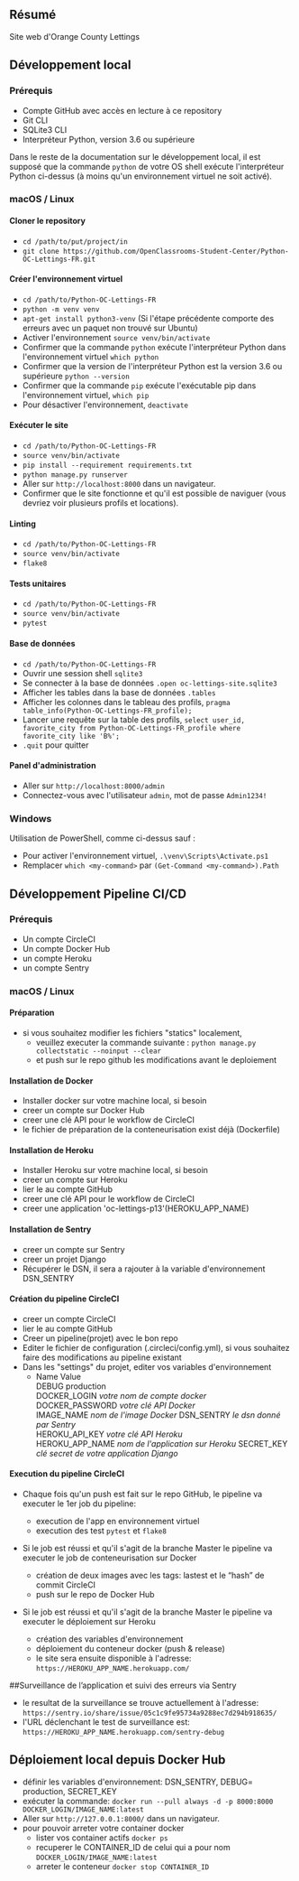 ## Résumé

Site web d'Orange County Lettings

## Développement local

### Prérequis

- Compte GitHub avec accès en lecture à ce repository
- Git CLI
- SQLite3 CLI
- Interpréteur Python, version 3.6 ou supérieure

Dans le reste de la documentation sur le développement local, il est supposé que la commande `python` de votre OS shell exécute l'interpréteur Python ci-dessus (à moins qu'un environnement virtuel ne soit activé).

### macOS / Linux

#### Cloner le repository

- `cd /path/to/put/project/in`
- `git clone https://github.com/OpenClassrooms-Student-Center/Python-OC-Lettings-FR.git`

#### Créer l'environnement virtuel

- `cd /path/to/Python-OC-Lettings-FR`
- `python -m venv venv`
- `apt-get install python3-venv` (Si l'étape précédente comporte des erreurs avec un paquet non trouvé sur Ubuntu)
- Activer l'environnement `source venv/bin/activate`
- Confirmer que la commande `python` exécute l'interpréteur Python dans l'environnement virtuel
`which python`
- Confirmer que la version de l'interpréteur Python est la version 3.6 ou supérieure `python --version`
- Confirmer que la commande `pip` exécute l'exécutable pip dans l'environnement virtuel, `which pip`
- Pour désactiver l'environnement, `deactivate`

#### Exécuter le site

- `cd /path/to/Python-OC-Lettings-FR`
- `source venv/bin/activate`
- `pip install --requirement requirements.txt`
- `python manage.py runserver`
- Aller sur `http://localhost:8000` dans un navigateur.
- Confirmer que le site fonctionne et qu'il est possible de naviguer (vous devriez voir plusieurs profils et locations).

#### Linting

- `cd /path/to/Python-OC-Lettings-FR`
- `source venv/bin/activate`
- `flake8`

#### Tests unitaires

- `cd /path/to/Python-OC-Lettings-FR`
- `source venv/bin/activate`
- `pytest`

#### Base de données

- `cd /path/to/Python-OC-Lettings-FR`
- Ouvrir une session shell `sqlite3`
- Se connecter à la base de données `.open oc-lettings-site.sqlite3`
- Afficher les tables dans la base de données `.tables`
- Afficher les colonnes dans le tableau des profils, `pragma table_info(Python-OC-Lettings-FR_profile);`
- Lancer une requête sur la table des profils, `select user_id, favorite_city from
  Python-OC-Lettings-FR_profile where favorite_city like 'B%';`
- `.quit` pour quitter

#### Panel d'administration

- Aller sur `http://localhost:8000/admin`
- Connectez-vous avec l'utilisateur `admin`, mot de passe `Admin1234!`

### Windows

Utilisation de PowerShell, comme ci-dessus sauf :

- Pour activer l'environnement virtuel, `.\venv\Scripts\Activate.ps1` 
- Remplacer `which <my-command>` par `(Get-Command <my-command>).Path`


## Développement Pipeline CI/CD

### Prérequis
- Un compte CircleCI
- Un compte Docker Hub
- un compte Heroku
- un compte Sentry

### macOS / Linux

#### Préparation
- si vous souhaitez modifier les fichiers "statics" localement, 
  - veuillez executer la commande suivante :
    `python manage.py collectstatic --noinput --clear`
  - et push sur le repo github les modifications avant le deploiement

#### Installation de Docker
- Installer docker sur votre machine local, si besoin
- creer un compte sur Docker Hub
- creer une clé API pour le workflow de CircleCI
- le fichier de préparation de la conteneurisation exist déjà (Dockerfile)

#### Installation de Heroku
- Installer Heroku sur votre machine local, si besoin
- creer un compte sur Heroku
- lier le au compte GitHub
- creer une clé API pour le workflow de CircleCI
- creer une application 'oc-lettings-p13'(HEROKU_APP_NAME)

#### Installation de Sentry
- creer un compte sur Sentry
- creer un projet Django
- Récupérer le DSN, il sera a rajouter à la variable d'environnement DSN_SENTRY

#### Création du pipeline CircleCI
- creer un compte CircleCI
- lier le au compte GitHub
- Creer un pipeline(projet) avec le bon repo
- Editer le fichier de configuration (.circleci/config.yml), 
si vous souhaitez faire des modifications au pipeline existant
- Dans les "settings" du projet, editer vos variables d'environnement
  - Name	Value	
    DEBUG	production	
    DOCKER_LOGIN	*votre nom de compte docker*	
    DOCKER_PASSWORD	*votre clé API Docker*	
    IMAGE_NAME *nom de l'image Docker*
    DSN_SENTRY	*le dsn donné par Sentry*	
    HEROKU_API_KEY	*votre clé API Heroku*		
    HEROKU_APP_NAME	*nom de l'application sur Heroku*
    SECRET_KEY	*clé secret de votre application Django*

#### Execution du pipeline CircleCI
- Chaque fois qu'un push est fait sur le repo GitHub, 
le pipeline va executer le 1er job du pipeline:
  - execution de l'app en environnement virtuel
  - execution des test `pytest` et `flake8`
  
- Si le job est réussi et qu'il s'agit de la branche Master
le pipeline va executer le job de conteneurisation sur Docker
  - création de deux images avec les tags: lastest et le “hash”  de commit CircleCI
  - push sur le repo de Docker Hub
  
- Si le job est réussi et qu'il s'agit de la branche Master
le pipeline va executer le déploiement sur Heroku
  - création des variables d'environnement
  - déploiement du conteneur docker (push & release)
  - le site sera ensuite disponible à l'adresse:
    `https://HEROKU_APP_NAME.herokuapp.com/`


##Surveillance de l’application et suivi des erreurs via Sentry
- le resultat de la surveillance se trouve  actuellement à l'adresse:
  `https://sentry.io/share/issue/05c1c9fe95734a9288ec7d294b918635/`
- l'URL déclenchant le test de surveillance est:
  `https://HEROKU_APP_NAME.herokuapp.com/sentry-debug`


## Déploiement local depuis Docker Hub
- définir les variables d'environnement: DSN_SENTRY, DEBUG= production, SECRET_KEY
- exécuter la commande:
  `docker run --pull always -d -p 8000:8000 DOCKER_LOGIN/IMAGE_NAME:latest`
- Aller sur `http://127.0.0.1:8000/` dans un navigateur.
- pour pouvoir arreter votre container docker
  - lister vos container actifs
    `docker ps`
  - recuperer le CONTAINER_ID  de celui qui a pour nom 
    `DOCKER_LOGIN/IMAGE_NAME:latest`
  - arreter le conteneur
    `docker stop CONTAINER_ID`
